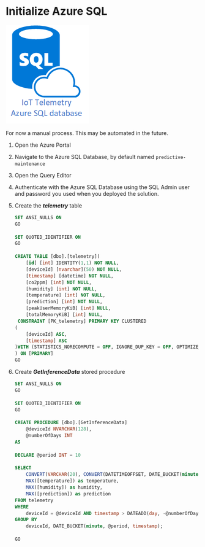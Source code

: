 # Initialize Azure SQL

![The image shows sql set up](../img/sql-setup.png)

For now a manual process. This may be automated in the future.

1. Open the Azure Portal
1. Navigate to the Azure SQL Database, by default named `predictive-maintenance`
1. Open the Query Editor
1. Authenticate with the Azure SQL Database using the SQL Admin user and password you used when you deployed the solution.
1. Create the **_telemetry_** table

    ```sql
    SET ANSI_NULLS ON
    GO

    SET QUOTED_IDENTIFIER ON
    GO

    CREATE TABLE [dbo].[telemetry](
        [id] [int] IDENTITY(1,1) NOT NULL,
        [deviceId] [nvarchar](50) NOT NULL,
        [timestamp] [datetime] NOT NULL,
        [co2ppm] [int] NOT NULL,
        [humidity] [int] NOT NULL,
        [temperature] [int] NOT NULL,
        [prediction] [int] NOT NULL,
        [peakUserMemoryKiB] [int] NULL,
        [totalMemoryKiB] [int] NULL,
     CONSTRAINT [PK_telemetry] PRIMARY KEY CLUSTERED
    (
        [deviceId] ASC,
        [timestamp] ASC
    )WITH (STATISTICS_NORECOMPUTE = OFF, IGNORE_DUP_KEY = OFF, OPTIMIZE_FOR_SEQUENTIAL_KEY = OFF) ON [PRIMARY]
    ) ON [PRIMARY]
    GO
    ```

1. Create **_GetInferenceData_** stored procedure

    ```sql
    SET ANSI_NULLS ON
    GO

    SET QUOTED_IDENTIFIER ON
    GO

    CREATE PROCEDURE [dbo].[GetInferenceData]
        @deviceId NVARCHAR(128),
        @numberOfDays INT
    AS

    DECLARE @period INT = 10

    SELECT
        CONVERT(VARCHAR(20), CONVERT(DATETIMEOFFSET, DATE_BUCKET(minute, @period, timestamp)), 127) AS timestamp,
        MAX([temperature]) as temperature,
        MAX([humidity]) as humidity,
        MAX([prediction]) as prediction
    FROM telemetry
    WHERE
        deviceId = @deviceId AND timestamp > DATEADD(day, -@numberOfDays, GETDATE())
    GROUP BY
        deviceId, DATE_BUCKET(minute, @period, timestamp);

    GO
    ```
